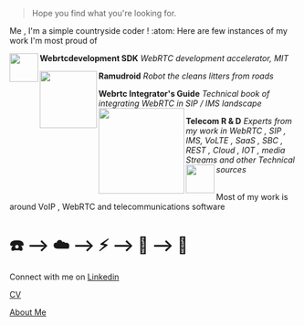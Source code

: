 > Hope you find what you're looking for.

Me , I'm a simple countryside coder ! :atom: Here are few instances of my work I'm most proud of 

**Webrtcdevelopment SDK** *WebRTC development accelerator, MIT* <a href="https://www.npmjs.com/package/webrtcdevelopment"><img src="https://altanaitelecom.files.wordpress.com/2015/05/webrtc_development_logo.png" align="left" width="50" ></a>

**Ramudroid** *Robot the cleans litters from roads* <a href="https://medium.com/ramudroid"><img src="https://miro.medium.com/max/700/1*mz1rKAoXEBRVj-AzwJJV3Q.jpeg" align="left" width="100" ></a>

**Webrtc Integrator's Guide** *Technical book of integrating WebRTC in SIP / IMS landscape* <a href="https://www.packtpub.com/in/web-development/webrtc-integrators-guide"><img src="https://www.packtpub.com/media/catalog/product/cache/bf3310292d6e1b4ca15aeea773aca35e/1/2/1267os_webrtc20integrator27s20guide_0.jpg" align="left" width="150" ></a>

**Telecom R & D** *Experts from my work in WebRTC , SIP , IMS, VoLTE , SaaS , SBC , REST , Cloud , IOT , media Streams and other Technical sources* <a href="https://telecom.altanai.com/"><img src="https://altanaitelecom.files.wordpress.com/2016/06/cropped-altanaitelecom_logo1.png" align="left" width="50" ></a>

\
Most of my work is around VoIP , WebRTC and telecommunications software  
# :telephone: --> :cloud: --> :zap: --> :satellite: --> :calling:

Connect with me on [Linkedin](https://www.linkedin.com/in/altanai/)

[CV](https://altanai.github.io/)

[About Me](https://telecom.altanai.com/altanai/)
